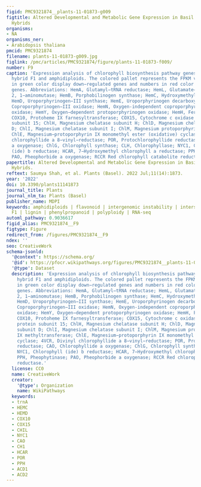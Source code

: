 ```yaml
---
figid: PMC9321874__plants-11-01873-g009
figtitle: Altered Developmental and Metabolic Gene Expression in Basil Interspecific
  Hybrids
organisms:
- NA
organisms_ner:
- Arabidopsis thaliana
pmcid: PMC9321874
filename: plants-11-01873-g009.jpg
figlink: /pmc/articles/PMC9321874/figure/plants-11-01873-f009/
number: F9
caption: 'Expression analysis of chlorophyll biosynthesis pathway genes in interspecific
  hybrid F1 and amphidiploids. The colored pallet represents the FPKM values, numbers
  in green color display down−regulated genes and numbers in red color show up−regulated
  genes. Abbreviations: HemA, Glutamyl−tRNA reductase; HemL, Glutamate−1−semialdehyde
  2, 1−aminomutase; HemB, Porphobilinogen synthase; HemC, Hydroxymethylbilane synthase;
  HemD, Uroporphyrinogen−III synthase; HemE, Uroporphyrinogen decarboxylase; HemF,
  Coproporphyrinogen−III oxidase; HemN, Oxygen-independent coproporphyrinogen−III
  oxidase; HemY, Oxygen−dependent protoporphyrinogen oxidase; HemH, Ferrochelatase;
  COX10, Protoheme IX farnesyltransferase; COX15, Cytochrome c oxidase assembly protein
  subunit 15; ChlH, Magnesium chelatase subunit H; ChlD, Magnesium chelatase subunit
  D; ChlI, Magnesium chelatase subunit I; ChlM, Magnesium protoporphyrin IX methyltransferase;
  ChlE, Magnesium−protoporphyrin IX monomethyl ester (oxidative) cyclase; 4VCR, Divinyl
  chlorophyllide a 8−vinyl−reductase; POR, Protochlorophyllide reductase; CAO, Chlorophyllide
  a oxygenase; ChlG, Chlorophyll synthase; CLH, Chlorophyllase; NYC1, Chlorophyll
  (ide) b reductase; HCAR, 7−Hydroxymethyl chlorophyll a reductase; PPH, Pheophytinase;
  PAO, Pheophorbide a oxygenase; RCCR Red chlorophyll catabolite reductase.'
papertitle: Altered Developmental and Metabolic Gene Expression in Basil Interspecific
  Hybrids.
reftext: Saumya Shah, et al. Plants (Basel). 2022 Jul;11(14):1873.
year: '2022'
doi: 10.3390/plants11141873
journal_title: Plants
journal_nlm_ta: Plants (Basel)
publisher_name: MDPI
keywords: amphidiploids | flavonoid | intergenomic instability | interspecific hybrid
  F1 | lignin | phenylpropanoid | polyploidy | RNA-seq
automl_pathway: 0.9036617
figid_alias: PMC9321874__F9
figtype: Figure
redirect_from: /figures/PMC9321874__F9
ndex: ''
seo: CreativeWork
schema-jsonld:
  '@context': https://schema.org/
  '@id': https://pfocr.wikipathways.org/figures/PMC9321874__plants-11-01873-g009.html
  '@type': Dataset
  description: 'Expression analysis of chlorophyll biosynthesis pathway genes in interspecific
    hybrid F1 and amphidiploids. The colored pallet represents the FPKM values, numbers
    in green color display down−regulated genes and numbers in red color show up−regulated
    genes. Abbreviations: HemA, Glutamyl−tRNA reductase; HemL, Glutamate−1−semialdehyde
    2, 1−aminomutase; HemB, Porphobilinogen synthase; HemC, Hydroxymethylbilane synthase;
    HemD, Uroporphyrinogen−III synthase; HemE, Uroporphyrinogen decarboxylase; HemF,
    Coproporphyrinogen−III oxidase; HemN, Oxygen-independent coproporphyrinogen−III
    oxidase; HemY, Oxygen−dependent protoporphyrinogen oxidase; HemH, Ferrochelatase;
    COX10, Protoheme IX farnesyltransferase; COX15, Cytochrome c oxidase assembly
    protein subunit 15; ChlH, Magnesium chelatase subunit H; ChlD, Magnesium chelatase
    subunit D; ChlI, Magnesium chelatase subunit I; ChlM, Magnesium protoporphyrin
    IX methyltransferase; ChlE, Magnesium−protoporphyrin IX monomethyl ester (oxidative)
    cyclase; 4VCR, Divinyl chlorophyllide a 8−vinyl−reductase; POR, Protochlorophyllide
    reductase; CAO, Chlorophyllide a oxygenase; ChlG, Chlorophyll synthase; CLH, Chlorophyllase;
    NYC1, Chlorophyll (ide) b reductase; HCAR, 7−Hydroxymethyl chlorophyll a reductase;
    PPH, Pheophytinase; PAO, Pheophorbide a oxygenase; RCCR Red chlorophyll catabolite
    reductase.'
  license: CC0
  name: CreativeWork
  creator:
    '@type': Organization
    name: WikiPathways
  keywords:
  - trnA
  - HEMC
  - HEMD
  - COX10
  - COX15
  - CHIL
  - NYC1
  - CAO
  - CH1
  - HCAR
  - POR
  - PPH
  - ACD1
  - ACD2
---
```

